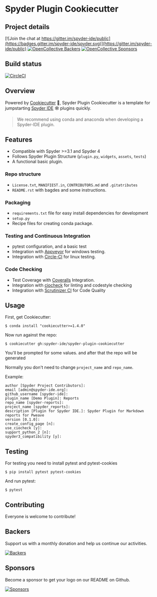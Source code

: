 # Spyder Plugin Cookiecutter

## Project details
[![Join the chat at https://gitter.im/spyder-ide/public](https://badges.gitter.im/spyder-ide/spyder.svg)](https://gitter.im/spyder-ide/public)
[![OpenCollective Backers](https://opencollective.com/spyder/backers/badge.svg?color=blue)](#backers)
[![OpenCollective Sponsors](https://opencollective.com/spyder/sponsors/badge.svg?color=blue)](#sponsors)

## Build status
[![CircleCI](https://circleci.com/gh/spyder-ide/spyder-plugin-cookiecutter.svg?style=svg)](https://circleci.com/gh/spyder-ide/spyder-plugin-cookiecutter)


## Overview

Powered by [Cookiecutter](https://github.com/audreyr/cookiecutter) :cookie:, Spyder Plugin Cookiecutter is a template for jumpstarting [Spyder IDE](https://github.com/spyder-ide/spyder) :spider_web: plugins quickly.

> We recommend using conda and anaconda when developing a Spyder-IDE plugin.

## Features

- Compatible with Spyder >=3.1 and Spyder 4
- Follows Spyder Plugin Structure (`plugin.py`, `widgets`, `assets`, `tests`)
- A functional basic plugin.

### Repo structure
- `License.txt`, `MANIFIEST.in`, `CONTRIBUTORS.md` and `.gitatributes`
- `README.rst` with bagdes and some instructions.

### Packaging

- `requirements.txt` file for easy install dependencies for development
- `setup.py`
- Recipe files for creating conda package.

### Testing and Continuous Integration

- pytest configuration, and a basic test
- Integration with [Appveyor](https://www.appveyor.com/) for windows testing.
- Integration with [Circle-CI](https://circleci.com/) for linux testing.

### Code Checking

- Test Coverage with [Coveralls](https://coveralls.io/) Integration.
- Integration with [ciocheck](https://github.com/ContinuumIO/ciocheck/) for linting and codestyle checking
- Integration with [Scrutinizer CI](https://scrutinizer-ci.com/) for Code Quality


## Usage

First, get Cookiecutter:

```
$ conda install "cookiecutter>=1.4.0"
```

Now run against the repo:

```
$ cookiecutter gh:spyder-ide/spyder-plugin-cookiecutter
```

You'll be prompted for some values. and after that the repo will be generated

Normally you don't need to change `project_name` and `repo_name`.

Example:

```
author [Spyder Project Contributors]:
email [admin@spyder-ide.org]:
github_username [spyder-ide]:
plugin_name [Demo Plugin]: Reports
repo_name [spyder-reports]:
project_name [spyder_reports]:
description [Plugin for Spyder IDE.]: Spyder Plugin for Markdown reports for Pweave
version [0.1.0]:
create_config_page [n]:
use_ciocheck [y]:
support_python_2 [n]:
spyder3_compatibility [y]:
```

## Testing

For testing you need to install pytest and pytest-cookies

```
$ pip install pytest pytest-cookies
```

And run pytest:

```
$ pytest
```

## Contributing

Everyone is welcome to contribute!

## Backers

Support us with a monthly donation and help us continue our activities.

[![Backers](https://opencollective.com/spyder/backers.svg)](https://opencollective.com/spyder#support)

## Sponsors

Become a sponsor to get your logo on our README on Github.

[![Sponsors](https://opencollective.com/spyder/sponsors.svg)](https://opencollective.com/spyder#support)
